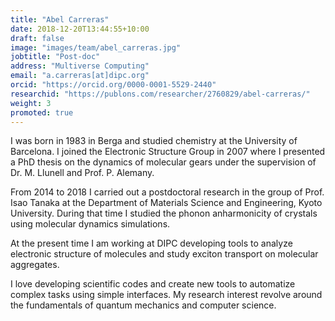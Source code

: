```yaml
---
title: "Abel Carreras"
date: 2018-12-20T13:44:55+10:00
draft: false
image: "images/team/abel_carreras.jpg"
jobtitle: "Post-doc"
address: "Multiverse Computing"
email: "a.carreras[at]dipc.org"
orcid: "https://orcid.org/0000-0001-5529-2440"
researchid: "https://publons.com/researcher/2760829/abel-carreras/"
weight: 3
promoted: true
---
```


I was born in 1983 in Berga and studied chemistry at the University of Barcelona. 
I joined the Electronic Structure Group in 2007 where I presented a PhD thesis on 
the dynamics of molecular gears under the supervision of Dr. M. Llunell and Prof. P. Alemany.

From 2014 to 2018 I carried out a postdoctoral research in the group of Prof. Isao Tanaka 
at the Department of Materials Science and Engineering, Kyoto University. 
During that time I studied the phonon anharmonicity of crystals using molecular 
dynamics simulations.

At the present time I am working at DIPC developing tools to analyze 
 electronic structure of molecules and study exciton transport on 
 molecular aggregates.

I love developing scientific codes and create new tools to automatize
complex tasks using simple interfaces. My research interest revolve around 
the fundamentals of quantum mechanics and computer science.